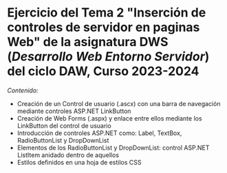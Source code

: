 # Ejercicio del Tema 2 "Inserción de controles de servidor en paginas Web" de la asignatura **DWS** (*Desarrollo Web Entorno Servidor*) del ciclo DAW, Curso 2023-2024

*Contenido:*
- Creación de un Control de usuario (.ascx) con una barra de navegación mediante controles ASP.NET LinkButton
- Creación de Web Forms (.aspx) y enlace entre ellos mediante los LinkButton del control de usuario
- Introducción de controles ASP.NET como: Label, TextBox, RadioButtonList y DropDownList
- Elementos de los RadioButtonList y DropDownList: control ASP.NET ListItem anidado dentro de aquellos
- Estilos definidos en una hoja de estilos CSS
